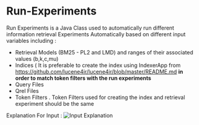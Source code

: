 # Run-Experiments
Run Experiments is a Java Class used to automatically run different information retrieval Experiments Automatically based on different input variables including : 
* Retrieval Models (BM25 - PL2 and LMD) and ranges of their associated values (b,k,c,mu)
* Indices ( It is preferable to create the index using IndexerApp from https://github.com/lucene4ir/lucene4ir/blob/master/README.md __in order to match token filters with the run experiments__
* Query Files
* Qrel Files
* Token Filters . Token Filters used for creating the index and retrieval experiment should be the same

Explanation For Input :
![Input Explanation](https://user-images.githubusercontent.com/47518534/56099576-a984b580-5f06-11e9-938e-185cdf3798b9.jpg "Input Explanation")
